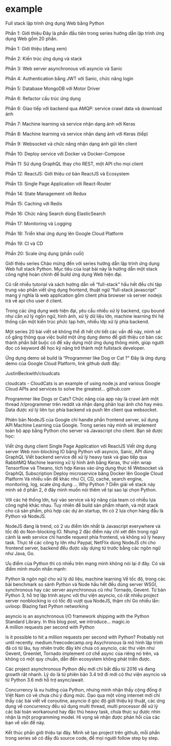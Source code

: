 # example

Full stack lập trình ứng dụng Web bằng Python 

Phần 1: Giới thiệu
Đây là phần đầu tiên trong series hướng dẫn lập trình ứng dụng Web gồm 20 phần.

Phần 1: Giới thiệu (đang xem)

Phần 2: Kiến trúc ứng dụng và stack

Phần 3: Web server asynchronous với asyncio và Sanic

Phần 4: Authentication bằng JWT với Sanic, chức năng login

Phần 5: Database MongoDB với Motor Driver

Phần 6: Refactor cấu trúc ứng dụng

Phần 6: Giao tiếp với backend qua AMQP: service crawl data và download ảnh

Phần 7: Machine learning và service nhận dạng ảnh với Keras

Phần 8: Machine learning và service nhận dạng ảnh với Keras (tiếp)

Phần 9: Websocket và chức năng nhận dạng ảnh gửi lên client

Phần 10: Deploy service với Docker và Docker-Compose

Phần 11: Sử dụng GraphQL thay cho REST, một API cho mọi client

Phần 12: ReactJS: Giới thiệu cơ bản ReactJS và Ecosystem

Phần 13: Single Page Application với React-Router

Phần 14: State Management với Redux

Phần 15: Caching với Redis

Phần 16: Chức năng Search dùng ElasticSearch

Phần 17: Monitoring và Logging

Phần 18: Triển khai ứng dụng lên Google Cloud Platform

Phần 19: CI và CD

Phần 20: Scale ứng dụng (phần cuối)

Giới thiệu series
Chào mừng đến với series hướng dẫn lập trình ứng dụng Web full stack Python. Mục tiêu của loạt bài này là hướng dẫn một stack công nghệ hoàn chỉnh để build ứng dụng Web hiện đại.

Có rất nhiều tutorial và sách hướng dẫn về “full-stack” hầu hết đều chỉ tập trung vào phần viết ứng dụng frontend, thuật ngữ “full-stack javascript” mang ý nghĩa là web application gồm client phía browser và server nodejs trả về api cho user ở client.

Trong các ứng dụng web hiện đại, yêu cầu nhiều xử lý backend, cpu bound như cần xử lý ngôn ngữ, hình ảnh, xử lý dữ liệu lớn, machine learning thì hệ thống cần một kiến trúc phức tạp hơn, nhiều lớp xử lý phía backend.

Một series 20 bài viết sẽ không thể đi hết chi tiết các vấn đề này, mình sẽ cố gắng thông qua việc build một ứng dụng demo để giới thiệu cơ bản các thành phần bắt buộc có để xây dựng một ứng dụng thông minh, giúp người đọc có keyword để học kỹ năng trở thành một fullstack developer.

Ứng dụng demo sẽ build là “Programmer like Dog or Cat ?"
Đây là ứng dụng demo của Google Cloud Platform, link github dưới đây:

JustinBeckwith/cloudcats

cloudcats - CloudCats is an example of using node.js and various Google Cloud APIs and services to solve the greatest…
github.com	

Programmer like Dogs or Cats?
Chức năng của app này là crawl ảnh một thread /r/programmer trên reddit và nhận dạng phân loại ảnh chó hay mèo. Data được xử lý liên tục phía backend và push lên client qua websocket.

Phiên bản NodeJS của Google chỉ handle phần frontend server, sử dụng API Machine Learning của Google. Trong series này mình sẽ implement toàn bộ app bằng Python cho server và Javascript cho client. Bạn sẽ được học:

Viết ứng dụng client Single Page Application với ReactJS
Viết ứng dụng server Web non-blocking IO bằng Python với asyncio, Sanic, API dùng GraphQL
Viết backend service để xử lý heavy task và giao tiếp qua RabbitMQ
Machine learning xử lý hình ảnh bằng Keras, thư viện wrap Tensorflow và Theano, tích hợp Keras vào ứng dụng thực tế
Websocket và GraphQL Subscription
Deploy microservice bằng Docker lên Google Cloud Platform
Và nhiều vấn đề khác như CI, CD, cache, search engine, monitoring, log, scale ứng dụng …
Why Python ?
Diễn giải về stack này mình sẽ ở phần 2, ở đây mình muốn nói thêm về tại sao lại chọn Python.

Với các hệ thống lớn, tuỳ vào service và kỹ năng của team có nhiều lựa công nghệ khác nhau. Tuy nhiên để build sản phẩm nhanh, và một stack cho cả sản phẩm, phù hợp các dự án startup, thì có 2 lựa chọn hàng đầu là Python và NodeJS.

NodeJS đang là trend, có 2 ưu điểm lớn nhất là Javascript everywhere và tốc độ do Non-blocking IO. Nhưng 2 đặc điểm này chỉ xét đến trong ngữ cảnh là web service chỉ handle request phía frontend, và không xử lý heavy task. Thực tế các công ty lớn như Paypal, NetFlix dùng NodeJS chỉ cho frontend server, backend đều được xây dựng từ trước bằng các ngôn ngữ như Java, Go.

Ưu điểm của Python thì có nhiều trên mạng mình không nói lại ở đây. Có vài điểm mình muốn nhấn mạnh:

Python là ngôn ngữ cho xử lý dữ liệu, machine learning
Về tốc độ, trong các bài benchmark so sánh Python và Node hầu hết đều dùng server WSGI, synchronous hay các server asynchronous cũ như Tornado, Gevent. Từ bản Python 3, hỗ trợ lập trình async với thư viện asyncio, có rất nhiều project server nonblocking io có tốc độ vượt qua NodeJS, thậm chí Go nhiều lần:
uvloop: Blazing fast Python networking

asyncio is an asynchronous I/O framework shipping with the Python Standard Library. In this blog post, we introduce…
magic.io	
A million requests per second with Python

Is it possible to hit a million requests per second with Python? Probably not until recently.
medium.freecodecamp.org	
Asychronous là mô hình lập trình đã có từ lâu, tuy nhiên trước đây khi chưa có asyncio, các thư viện như Gevent, Greenlet, Tornado implement cơ chế async của riêng nó trên, và không có một quy chuẩn, dẫn đến ecosystem không phát triển được.

Các project asynchronous Python đều mới chỉ bắt đầu từ 2016 và đang growth rât nhanh. Lý do là từ phiên bản 3.4 trở đi mới có thư viện asyncio và từ Python 3.6 mới hỗ trợ async/await.

Concurrency là xu hướng của Python, nhưng mình nhận thấy cộng đồng ở Việt Nam có vẻ chưa chú ý đúng mức. Dạo qua một vòng internet mới chỉ thấy các bài viết về coroutine, asyncio ở góc độ giới thiệu kỹ thuật, các ứng dụng về concurrency đều sử dụng multi thread, multi processor để xử lý các bài toán workaround hay đặc thù heavy task, chưa thực sự được nhìn nhận là một programming model. Hi vọng sẽ nhận được phản hồi của các bạn về vấn đề này.

Kết thúc phần giới thiệu tại đây. Mình sẽ tạo project trên github, mỗi phần trong series sẽ có đầy đủ source code, để mọi người follow step by step.

